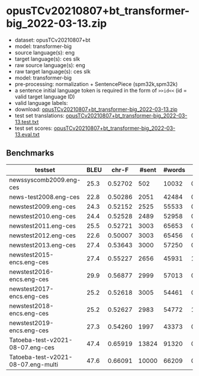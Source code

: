 # opusTCv20210807+bt_transformer-big_2022-03-13.zip

* dataset: opusTCv20210807+bt
* model: transformer-big
* source language(s): eng
* target language(s): ces slk
* raw source language(s): eng
* raw target language(s): ces slk
* model: transformer-big
* pre-processing: normalization + SentencePiece (spm32k,spm32k)
* a sentence initial language token is required in the form of `>>id<<` (id = valid target language ID)
* valid language labels: 
* download: [opusTCv20210807+bt_transformer-big_2022-03-13.zip](https://object.pouta.csc.fi/Tatoeba-MT-models/eng-ces+slk/opusTCv20210807+bt_transformer-big_2022-03-13.zip)
* test set translations: [opusTCv20210807+bt_transformer-big_2022-03-13.test.txt](https://object.pouta.csc.fi/Tatoeba-MT-models/eng-ces+slk/opusTCv20210807+bt_transformer-big_2022-03-13.test.txt)
* test set scores: [opusTCv20210807+bt_transformer-big_2022-03-13.eval.txt](https://object.pouta.csc.fi/Tatoeba-MT-models/eng-ces+slk/opusTCv20210807+bt_transformer-big_2022-03-13.eval.txt)

## Benchmarks

| testset | BLEU  | chr-F | #sent | #words | BP |
|---------|-------|-------|-------|--------|----|
| newssyscomb2009.eng-ces 	| 25.3 	| 0.52702 	| 502 	| 10032 	| 0.989 |
| news-test2008.eng-ces 	| 22.8 	| 0.50286 	| 2051 	| 42484 	| 0.989 |
| newstest2009.eng-ces 	| 24.3 	| 0.52152 	| 2525 	| 55533 	| 0.988 |
| newstest2010.eng-ces 	| 24.4 	| 0.52528 	| 2489 	| 52958 	| 0.994 |
| newstest2011.eng-ces 	| 25.5 	| 0.52721 	| 3003 	| 65653 	| 0.959 |
| newstest2012.eng-ces 	| 22.6 	| 0.50007 	| 3003 	| 65456 	| 0.945 |
| newstest2013.eng-ces 	| 27.4 	| 0.53643 	| 3000 	| 57250 	| 0.968 |
| newstest2015-encs.eng-ces 	| 27.4 	| 0.55227 	| 2656 	| 45931 	| 1.000 |
| newstest2016-encs.eng-ces 	| 29.9 	| 0.56877 	| 2999 	| 57013 	| 0.998 |
| newstest2017-encs.eng-ces 	| 25.2 	| 0.52618 	| 3005 	| 54461 	| 0.981 |
| newstest2018-encs.eng-ces 	| 25.2 	| 0.52627 	| 2983 	| 54772 	| 1.000 |
| newstest2019-encs.eng-ces 	| 27.3 	| 0.54260 	| 1997 	| 43373 	| 0.990 |
| Tatoeba-test-v2021-08-07.eng-ces 	| 47.4 	| 0.65919 	| 13824 	| 91320 	| 0.993 |
| Tatoeba-test-v2021-08-07.eng-multi 	| 47.6 	| 0.66091 	| 10000 	| 66209 	| 0.992 |

